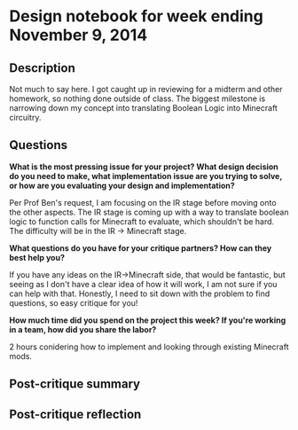 # Design notebook for week ending November 9, 2014

## Description

Not much to say here. I got caught up in reviewing for a midterm and other homework, so nothing done outside of class.
The biggest milestone is narrowing down my concept into translating Boolean Logic into Minecraft circuitry.

## Questions

**What is the most pressing issue for your project? What design decision do
you need to make, what implementation issue are you trying to solve, or how
are you evaluating your design and implementation?**

Per Prof Ben's request, I am focusing on the IR stage before moving onto the other aspects. The IR stage is coming up with
a way to translate boolean logic to function calls for Minecraft to evaluate, which shouldn't be hard. The difficulty will
be in the IR -> Minecraft stage.

**What questions do you have for your critique partners? How can they best help
you?**

If you have any ideas on the IR->Minecraft side, that would be fantastic, but seeing as I don't have a clear idea of how it
will work, I am not sure if you can help with that. Honestly, I need to sit down with the problem to find questions, so easy
critique for you!

**How much time did you spend on the project this week? If you're working in a
team, how did you share the labor?**

2 hours conidering how to implement and looking through existing Minecraft mods.

## Post-critique summary

## Post-critique reflection
